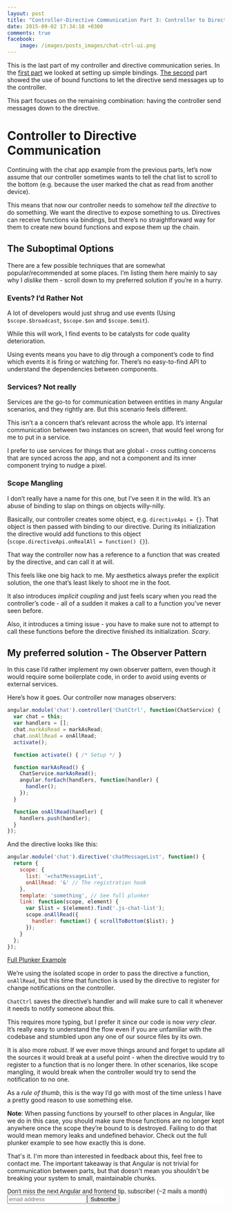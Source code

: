 ```yaml
---
layout: post
title: "Controller-Directive Communication Part 3: Controller to Directive"
date: 2015-09-02 17:34:18 +0300
comments: true
facebook:
    image: /images/posts_images/chat-ctrl-ui.png
---
```


This is the last part of my controller and directive communication series. In the [first part](http://www.codelord.net/2015/08/21/controller-directive-communication-scroll-to-bottom/) we looked at setting up simple bindings. [The second](http://www.codelord.net/2015/08/27/controller-directive-communication-part-2/) part showed the use of bound functions to let the directive send messages up to the controller. 

This part focuses on the remaining combination: having the controller send messages down to the directive.

# Controller to Directive Communication

Continuing with the chat app example from the previous parts, let’s now assume that our controller sometimes wants to tell the chat list to scroll to the bottom (e.g. because the user marked the chat as read from another device).

This means that now our controller needs to somehow *tell the directive* to do something. We want the directive to expose something to us. Directives can receive functions via bindings, but there’s no straightforward way for them to create new bound functions and expose them up the chain.

## The Suboptimal Options

There are a few possible techniques that are somewhat popular/recommended at some places. I’m listing them here mainly to say why I *dislike* them - scroll down to my preferred solution if you’re in a hurry.

### Events? I’d Rather Not

A lot of developers would just shrug and use events (Using `$scope.$broadcast`, `$scope.$on` and `$scope.$emit`). 

While this will work, I find events to be catalysts for code quality deterioration.

Using events means you have to *dig* through a component’s code to find which events it is firing or watching for. There’s no easy-to-find API to understand the dependencies between components.

### Services? Not really

Services are the go-to for communication between entities in many Angular scenarios, and they rightly are. But this scenario feels different.

This isn’t a a concern that’s relevant across the whole app. It’s internal communication between two instances on screen, that would feel wrong for me to put in a service.

I prefer to use services for things that are global - cross cutting concerns that are synced across the app, and not a component and its inner component trying to nudge a pixel.

### Scope Mangling

I don’t really have a name for this one, but I’ve seen it in the wild. It’s an abuse of binding to slap on things on objects willy-nilly.

Basically, our controller creates some object, e.g. `directiveApi = {}`. That object is then passed with binding to our directive. During its initialization the directive would add functions to this object (`scope.directiveApi.onRealAll = function() {}`).

That way the controller now has a reference to a function that was created by the directive, and can call it at will.

This feels like one big hack to me. My aesthetics always prefer the explicit solution, the one that’s least likely to shoot me in the foot.

It also introduces *implicit coupling* and just feels scary when you read the controller’s code - all of a sudden it makes a call to a function you’ve never seen before.

Also, it introduces a timing issue - you have to make sure not to attempt to call these functions before the directive finished its initialization. *Scary*.

## My preferred solution - The Observer Pattern

In this case I’d rather implement my own observer pattern, even though it would require some boilerplate code, in order to avoid using events or external services.

Here’s how it goes. Our controller now manages observers:

```javascript
angular.module('chat').controller('ChatCtrl', function(ChatService) {
  var chat = this;
  var handlers = [];
  chat.markAsRead = markAsRead;
  chat.onAllRead = onAllRead;
  activate();

  function activate() { /* Setup */ }

  function markAsRead() {
    ChatService.markAsRead();
    angular.forEach(handlers, function(handler) {
      handler();
    });
  }

  function onAllRead(handler) {
    handlers.push(handler);
  }
});
```

And the directive looks like this:

```javascript
angular.module('chat').directive('chatMessageList', function() {
  return {
    scope: {
      list: '=chatMessageList',
      onAllRead: '&' // The registration hook
    },
    template: 'something', // See full plunker
    link: function(scope, element) {
      var $list = $(element).find('.js-chat-list');
      scope.onAllRead({
        handler: function() { scrollToBottom($list); }
      });
    }
  };
});
```

[Full Plunker Example](http://plnkr.co/edit/MP9Tb1sOuWaud6vrm54z)

We’re using the isolated scope in order to pass the directive a function, `onAllRead`, but this time that function is used by the directive to register for change notifications on the controller.

`ChatCtrl` saves the directive’s handler and will make sure to call it whenever it needs to notify someone about this.

This requires more typing, but I prefer it since our code is now *very clear*. It’s really easy to understand the flow even if you are unfamiliar with the codebase and stumbled upon any one of our source files by its own. 

It is also more *robust*. If we ever move things around and forget to update all the sources it would break at a useful point - when the directive would try to register to a function that is no longer there. In other scenarios, like scope mangling, it would break when the controller would try to send the notification to no one.

As a *rule of thumb*, this is the way I’d go with most of the time unless I have a pretty good reason to use something else.

**Note**: When passing functions by yourself to other places in Angular, like we do in this case, you should make sure those functions are no longer kept anywhere once the scope they’re bound to is destroyed. Failing to do that would mean memory leaks and undefined behavior. Check out the full plunker example to see how exactly this is done.

That's it. I'm more than interested in feedback about this, feel free to contact me. The important takeaway is that Angular is not trivial for communication between parts, but that doesn't mean you shouldn't be breaking your system to small, maintainable chunks.

<!-- Begin MailChimp Signup Form -->
<link href="http://cdn-images.mailchimp.com/embedcode/slim-081711.css" rel="stylesheet" type="text/css">
<style type="text/css">
    #mc_embed_signup{background:#fff; clear:left; font:14px Helvetica,Arial,sans-serif; }
    /* Add your own MailChimp form style overrides in your site stylesheet or in this style block.
       We recommend moving this block and the preceding CSS link to the HEAD of your HTML file. */
</style>
<div id="mc_embed_signup">
<form action="http://codelord.us6.list-manage.com/subscribe/post?u=78b36f07d7d2e7e91eb8deee3&amp;id=c9a8d439c8" method="post" id="mc-embedded-subscribe-form" name="mc-embedded-subscribe-form" class="validate" target="_blank" novalidate>
    <label for="mce-EMAIL">Don't miss the next Angular and frontend tip, subscribe! (~2 mails a month)</label>
    <input type="email" value="" name="EMAIL" class="email" id="mce-EMAIL" placeholder="email address" required style="display: inline"><!--
    --><input type="submit" value="Subscribe" name="subscribe" id="mc-embedded-subscribe" class="button" style="display: inline">
    <input type="hidden" value="" name="SIGNUP_URL" class="email" id="mce-SIGNUP_URL">
</form>
</div>
<script type="text/javascript">
document.getElementById('mce-SIGNUP_URL').value = document.location.href;
</script>
<!--End mc_embed_signup-->
